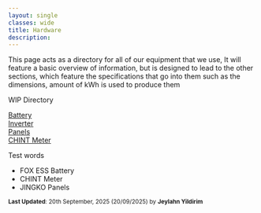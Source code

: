 ```yaml
---
layout: single
classes: wide
title: Hardware
description: 
---
```


This page acts as a directory for all of our equipment that we use, It will feature a basic overview of information, but is designed to lead to the other sections, which feature the specifications that go into them such as the dimensions, amount of kWh is used to produce them

WIP Directory

[Battery](aussiesolarbatteriesdatabase/hardware/battery/)  
[Inverter](/aussiesolarbatteriesdatabase/hardware/inverter/)  
[Panels](/aussiesolarbatteriesdatabase/hardware/panels/)  
[CHINT Meter](/aussiesolarbatteriesdatabase/hardware/chint-meter/)

Test words

- FOX ESS Battery
- CHINT Meter
- JINGKO Panels

<sup>**Last Updated**: 20th September, 2025 (20/09/2025) by **Jeylahn Yildirim**</sup>
